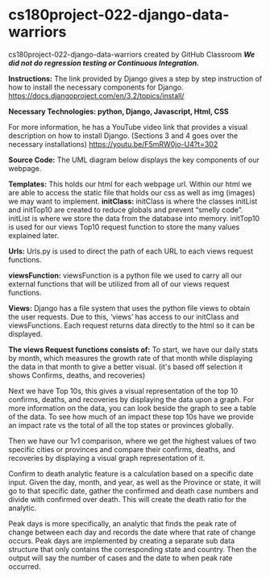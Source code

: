 # cs180project-022-django-data-warriors
cs180project-022-django-data-warriors created by GitHub Classroom
***We did not do regression testing or Continuous Integration.***

**Instructions:**
The link provided by Django gives a step by step instruction of how to install the necessary components for Django.
https://docs.djangoproject.com/en/3.2/topics/install/

**Necessary Technologies: python, Django, Javascript, Html, CSS** 

For more information, he has a YouTube video link that provides a visual description on how to install Django. (Sections 3 and 4 goes over the necessary installations)
https://youtu.be/F5mRW0jo-U4?t=302 

**Source Code:** 
The UML diagram below displays the key components of our webpage.

**Templates:**
This holds our html for each webpage url. Within our html we are able to access the static file that holds our css as well as img (images) we may want to implement.
**initClass:**
initClass is where the classes initList and initTop10 are created to reduce globals and prevent “smelly code”. initList is where we store the data from the database into memory. initTop10 is used for our views Top10 request function to store the many values explained later.


**Urls:**
Urls.py is used to direct the path of each URL to each views request functions.

**viewsFunction:**
viewsFunction is a python file we used to carry all our external functions that will be utilized from all of our views request functions. 

**Views:**
Django has a file system that uses the python file views to obtain the user requests. Due to this, ‘views’ has access to our initClass and viewsFunctions. Each request returns data directly to the html so it can be displayed. 

**The views Request functions consists of:**
To start, we have our daily stats by month, which measures the growth rate of that month while displaying the data in that month to give a better visual. (it's based off selection it shows Confirms, deaths, and recoveries) 
	
Next we have Top 10s, this gives a visual representation of the top 10 confirms, deaths, and recoveries by displaying the data upon a graph. For more information on the data, you can look beside the graph to see a table of the data. To see how much of an impact these top 10s have we provide an impact rate vs the total of all the top states or provinces globally.

Then we have our 1v1 comparison, where we get the highest values of two specific cities or provinces and compare their confirms, deaths, and recoveries by displaying a visual graph representation of it.	

Confirm to death analytic feature is a calculation based on a specific date input. Given the day, month, and year, as well as the Province or state, it will go to that specific date, gather the confirmed and death case numbers and divide with confirmed over death. This will create the death ratio for the analytic.

Peak days is more specifically, an analytic that finds the peak rate of change between each day and records the date where that rate of change occurs. Peak days are implemented by creating a separate sub data structure that only contains the corresponding state and country. Then the output will say the number of cases and the date to when peak rate occurred.
